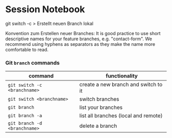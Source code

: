 # Session Notebook
  
  
git switch -c <name> > Erstellt neuen Branch lokal
  
Konvention zum Erstellen neuer Branches: It is good practice to use short descriptive names for your feature branches, e.g. "contact-form". We recommend using hyphens as separators as they make the name more comfortable to read.

### Git `branch` commands

| command                        | functionality                                 |
| ------------------------------ | --------------------------------------------- |
| `git switch -c <branchname>`   | create a new branch and switch to it          |
| `git switch <branchname>`      | switch branches                               |
| `git branch`                   | list your branches                            |
| `git branch -a`                | list all branches (local and remote)          |
| `git branch -d <branchname>`   | delete a branch                               |

